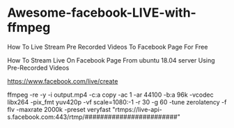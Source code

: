 # Awesome-facebook-LIVE-with-ffmpeg
How To Live Stream Pre Recorded Videos To Facebook Page For Free

How To Stream Live On Facebook Page From ubuntu 18.04 server Using Pre-Recorded Videos

https://www.facebook.com/live/create

ffmpeg -re -y -i output.mp4 -c:a copy -ac 1 -ar 44100 -b:a 96k -vcodec libx264 -pix_fmt yuv420p -vf scale=1080:-1 -r 30 -g 60 -tune zerolatency -f flv -maxrate 2000k -preset veryfast "rtmps://live-api-s.facebook.com:443/rtmp/########################"
